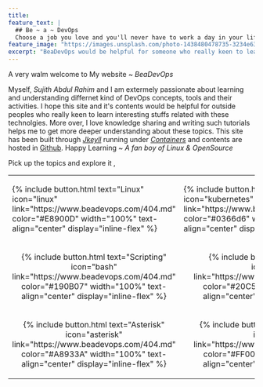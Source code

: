 ```yaml
---
title:
feature_text: |
  ## Be ~ a ~ DevOps
  Choose a job you love and you'll never have to work a day in your life.
feature_image: "https://images.unsplash.com/photo-1438480478735-3234e63615bb?ixlib=rb-0.3.5&s=d0b8c62dd6b448ee5e94c9456bc493a7&auto=format&fit=crop&w=1950&q=80"
excerpt: "BeaDevOps would be helpful for someone who really keen to learn new tecnhnologies which demands in most IT sectors."
---
```


<script type="text/javascript" src="//downloads.mailchimp.com/js/signup-forms/popup/embed.js" data-dojo-config="usePlainJson: true, isDebug: false"></script><script type="text/javascript">require(["mojo/signup-forms/Loader"], function(L) { L.start({"baseUrl":"mc.us12.list-manage.com","uuid":"e6df26b91031e73637d1d259f","lid":"c6a8a8b8a9"}) })</script>

A very walm welcome to My website ~ *BeaDevOps*

Myself, *Sujith Abdul Rahim* and I am extermely passionate about learning and understanding differnet kind of DevOps concepts, tools and their activities. I hope this site and it's contents would be helpful for outside peoples who really keen to learn interesting stuffs related with these technolgies. More over, I love knowledge sharing and writing such tutorials helps me to get more deeper understanding about these topics. This site has been built through *[Jkeyll](https://jekyllrb.com/)* running under *[Containers](https://www.docker.com/)* and contents are hosted in [Github](https://github.com/sujiar37/beadevops). Happy Learning ~ *A fan boy of Linux & OpenSource*

Pick up the topics and explore it ,

<table cellspacing="0" style="border-spacing: 0;font-size: 1rem;">
	<tr>
		<td><p style="text-align: -webkit-centeri;">{% include button.html text="Linux" icon="linux" link="https://www.beadevops.com/404.md" color="#E8900D" width="100%" text-align="center" display="inline-flex" %}</p></td>
		<td><p style="text-align: -webkit-centeri;">{% include button.html text="Kubernetes" icon="kubernetes" link="https://www.beadevops.com/linux/404.md" color="#0366d6" width="100%" text-align="center" display="inline-flex" %}</p></td>
		<td><p style="text-align: -webkit-centeri;">{% include button.html text="Docker" icon="docker" link="https://www.beadevops.com/404.md" color="#17959B" width="100%" text-align="center" display="inline-flex" %}</p></td>
	</tr>
	<tr>
		<td><p style="text-align: -webkit-center">{% include button.html text="Scripting" icon="bash" link="https://www.beadevops.com/404.md" color="#190B07" width="100%" text-align="center" display="inline-flex" %}</p></td>
		<td><p style="text-align: -webkit-center">{% include button.html text="Cloud" icon="cloud" link="https://www.beadevops.com/404.md" color="#20C5EF" width="100%" text-align="center" display="inline-flex" %}</p></td>
		<td><p style="text-align: -webkit-center">{% include button.html text="Playbooks" icon="ansible" link="https://www.beadevops.com/404.md" color="#5E0B14" width="100%" text-align="center" display="inline-flex" %}</p></td>
	</tr>
	<tr>
		<td><p style="text-align: -webkit-center">{% include button.html text="Asterisk" icon="asterisk" link="https://www.beadevops.com/404.md" color="#A8933A" width="100%" text-align="center" display="inline-flex" %}</p></td>
		<td><p style="text-align: -webkit-center">{% include button.html text="Monitoring" icon="alert" link="https://www.beadevops.com/404.md" color="#FF0000" width="100%" text-align="center" display="inline-flex" %}</p></td>
		<td><p style="text-align: -webkit-center">{% include button.html text="Hosting" icon="www" link="https://www.beadevops.com/404.md" color="#162946" width="100%" text-align="center" display="inline-flex" %}</p></td>
	</tr>
</table>

<!---
_Don't miss any updates, subscribe via_
<form action="https://getsimpleform.com/messages?form_api_token=dee0f98f95fcc19cf601d5c23e3f0dab" method="post">   
  <input type="email" placeholder="Your email address" name="email:" style="width:65%;">
  <input type="submit" value="Subscribe">
  <input type='hidden' name='redirect_to' value='https://www.beadevops.com/thanks/' />
</form>
-->
